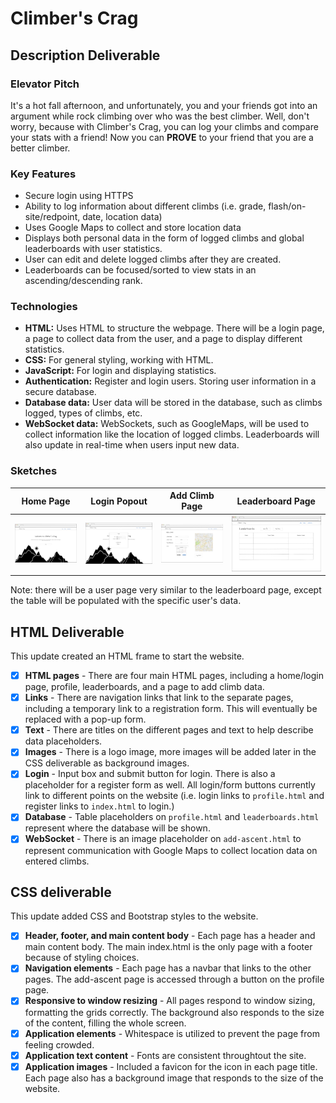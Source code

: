 # Climber's Crag

## Description Deliverable

### Elevator Pitch

It's a hot fall afternoon, and unfortunately, you and your friends got into an argument while rock climbing over who was the best climber. Well, don't worry, because with Climber's Crag, you can log your climbs and compare your stats with a friend! Now you can **PROVE** to your friend that you are a better climber.

### Key Features

- Secure login using HTTPS
- Ability to log information about different climbs (i.e. grade, flash/on-site/redpoint, date, location data)
- Uses Google Maps to collect and store location data
- Displays both personal data in the form of logged climbs and global leaderboards with user statistics.
- User can edit and delete logged climbs after they are created.
- Leaderboards can be focused/sorted to view stats in an ascending/descending rank.

### Technologies

- **HTML:** Uses HTML to structure the webpage. There will be a login page, a page to collect data from the user, and a page to display different statistics.
- **CSS:** For general styling, working with HTML.
- **JavaScript:** For login and displaying statistics.
- **Authentication:** Register and login users. Storing user information in a secure database.
- **Database data:** User data will be stored in the database, such as climbs logged, types of climbs, etc.
- **WebSocket data:** WebSockets, such as GoogleMaps, will be used to collect information like the location of logged climbs. Leaderboards will also update in real-time when users input new data.

### Sketches
| Home Page             | Login Popout         | Add Climb Page         | Leaderboard Page      |
|-----------------------|----------------------|------------------------|------------------------|
| ![Home Page](images/home-page.png) | ![Login Popout](images/login.png) | ![Add Climb Page](images/add-climb.png) | ![Leaderboard Page](images/leaderboards.png) |

Note: there will be a user page very similar to the leaderboard page, except the table will be populated with the specific user's data.

## HTML Deliverable

This update created an HTML frame to start the website.

- [x] **HTML pages** - There are four main HTML pages, including a home/login page, profile, leaderboards, and a page to add climb data.
- [x] **Links** - There are navigation links that link to the separate pages, including a temporary link to a registration form. This will eventually be replaced with a pop-up form.
- [x] **Text** - There are titles on the different pages and text to help describe data placeholders.
- [x] **Images** - There is a logo image, more images will be added later in the CSS deliverable as background images. 
- [x] **Login** - Input box and submit button for login. There is also a placeholder for a register form as well. All login/form buttons currently link to different points on the website (i.e. login links to `profile.html` and register links to `index.html` to login.)
- [x] **Database** - Table placeholders on `profile.html` and `leaderboards.html` represent where the database will be shown.
- [x] **WebSocket** - There is an image placeholder on `add-ascent.html` to represent communication with Google Maps to collect location data on entered climbs.

## CSS deliverable

This update added CSS and Bootstrap styles to the website.

- [x] **Header, footer, and main content body** - Each page has a header and main content body. The main index.html is the only page with a footer because of styling choices.
- [x] **Navigation elements** - Each page has a navbar that links to the other pages. The add-ascent page is accessed through a button on the profile page.
- [x] **Responsive to window resizing** - All pages respond to window sizing, formatting the grids correctly. The background also responds to the size of the content, filling the whole screen.
- [x] **Application elements** - Whitespace is utilized to prevent the page from feeling crowded.
- [x] **Application text content** - Fonts are consistent throughtout the site.
- [x] **Application images** - Included a favicon for the icon in each page title. Each page also has a background image that responds to the size of the website.
